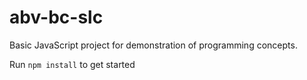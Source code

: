 # abv-bc-slc
Basic JavaScript project for demonstration of programming concepts.

Run `npm install` to get started